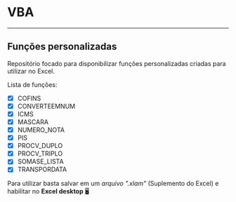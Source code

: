 # VBA
---
## Funções personalizadas
Repositório focado para disponibilizar funções personalizadas criadas para utilizar no Excel.

Lista de funções:

- [X] COFINS
- [X] CONVERTEEMNUM
- [X] ICMS
- [X] MASCARA
- [X] NUMERO_NOTA
- [X] PIS
- [X] PROCV_DUPLO
- [X] PROCV_TRIPLO
- [X] SOMASE_LISTA
- [X] TRANSPORDATA

Para utilizar basta salvar em um *arquivo ".xlam"* (Suplemento do Excel) e habilitar no **Excel desktop** 🖥️
